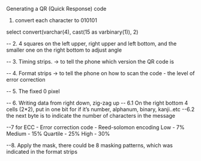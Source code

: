 Generating a QR (Quick Response) code

1. convert each character to 010101

select convert(varchar(4), cast(15 as varbinary(1)), 2)

-- 2.  4 squares on the left upper, right upper and left bottom, and the smaller one on the right bottom to adjust angle

-- 3. Timing strips. → to tell the phone which version the QR code is 

-- 4. Format strips → to tell the phone on how to scan the code - the level of error correction

-- 5. The fixed 0 pixel 

-- 6. Writing data from right down, zig-zag up
-- 6.1 On the right bottom 4 cells (2*2), put in one bit for if it’s number, alphanum, binary, kanji..etc
--6.2  the next byte is to indicate the number of characters in the message

--7 for ECC - Error correction code - Reed-solomon encoding
Low - 7% 
Medium - 15% 
Quartile - 25% 
High - 30% 


 



--8. Apply the mask,  there could be 8 masking patterns, which was indicated in the format strips
 





